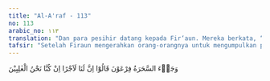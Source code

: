 ```yaml
---
title: "Al-A'raf - 113"
no: 113
arabic_no: ١١٣
translation: "Dan para pesihir datang kepada Fir‘aun. Mereka berkata, “(Apakah) kami akan mendapat imbalan, jika kami menang?”"
tafsir: "Setelah Firaun mengerahkan orang-orangnya untuk mengumpulkan para ahli sihir yang pandai dari berbagai pelosok wilayah kekuasaannya, ketika para ahli sihir tersebut datang kepada Firaun, dan mereka pun berkata kepadanya, \"Apakah kami akan mendapatkan imbalan jasa, atas tugas yang berat ini, bila kami berhasil mengalahkan Musa?\" Demikian motivasi para ahli sihir sama dengan latar belakang perjuangan para pembesar Firaun yaitu materi, kedudukan dan uang, tidak ada sama sekali idealisme, spiritualisme maupun moralitas yang luhur. Tujuan hidupnya hanya untuk sesaat yaitu uang."
---
```

وَجَاۤءَ السَّحَرَةُ فِرْعَوْنَ قَالُوْٓا اِنَّ لَنَا لَاَجْرًا اِنْ كُنَّا نَحْنُ الْغٰلِبِيْنَ